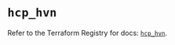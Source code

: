# `hcp_hvn`

Refer to the Terraform Registry for docs: [`hcp_hvn`](https://registry.terraform.io/providers/hashicorp/hcp/0.84.1/docs/resources/hvn).

